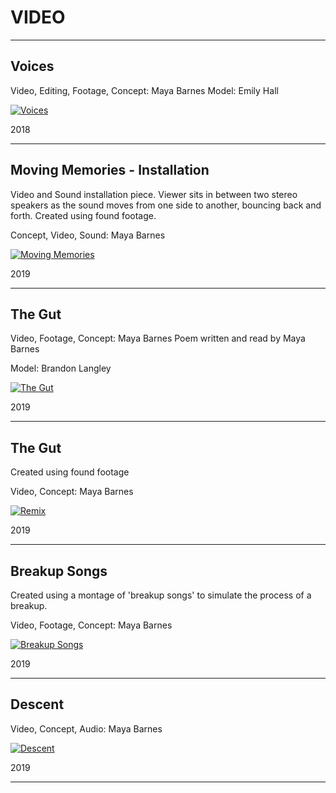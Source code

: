 # VIDEO

---


## Voices

Video, Editing, Footage, Concept: Maya Barnes
Model: Emily Hall

[![Voices](http://img.youtube.com/vi/UE1jgQYh6sk/0.jpg)](http://www.youtube.com/watch?v=UE1jgQYh6sk)

2018

---

## Moving Memories - Installation

Video and Sound installation piece. Viewer sits in between two stereo speakers as the sound moves from one side to another, bouncing back and forth.
Created using found footage.

Concept, Video, Sound: Maya Barnes


[![Moving Memories](http://img.youtube.com/vi/6lAVzRQlySU/0.jpg)](http://www.youtube.com/watch?v=6lAVzRQlySU)

2019

---

## The Gut

Video, Footage, Concept: Maya Barnes
Poem written and read by Maya Barnes

Model: Brandon Langley

[![The Gut](http://img.youtube.com/vi/wedHQ1siDS8/0.jpg)](http://www.youtube.com/watch?v=wedHQ1siDS8)

2019

---

## The Gut

Created using found footage

Video, Concept: Maya Barnes


[![Remix](http://img.youtube.com/vi/7ZVdELvY8XE/0.jpg)](http://www.youtube.com/watch?v=7ZVdELvY8XE)

2019

---

## Breakup Songs

Created using a montage of 'breakup songs' to simulate the process of a breakup.

Video, Footage, Concept: Maya Barnes

[![Breakup Songs](http://img.youtube.com/vi/AK2nIfkE668/0.jpg)](http://www.youtube.com/watch?v=AK2nIfkE668)

2019

---

## Descent


Video, Concept, Audio: Maya Barnes


[![Descent](http://img.youtube.com/vi/0TqK0F6XVVQ/0.jpg)](http://www.youtube.com/watch?v=0TqK0F6XVVQ)

2019

---
